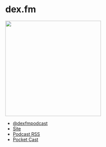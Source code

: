 # dex.fm

<img src="https://dexfm.github.io/img/icon.png" width="300px"/>

- [@dexfmpodcast](https://twitter.com/dexfmpodcast)
- [Site](https://dex.fm)
- [Podcast RSS](http://feeds.feedburner.com/dexfm)
- [Pocket Cast](http://pca.st/s7Eo)
